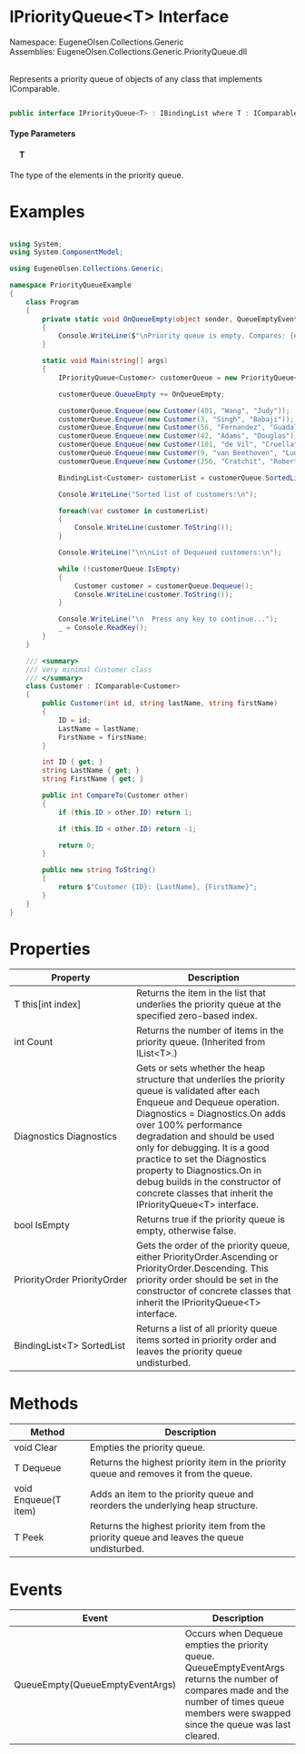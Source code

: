 # IPriorityQueue&lt;T&gt; Interface
Namespace: EugeneOlsen.Collections.Generic<br>
Assemblies: EugeneOlsen.Collections.Generic.PriorityQueue.dll

<br>Represents a priority queue of objects of any class that implements IComparable.


```csharp

public interface IPriorityQueue<T> : IBindingList where T : IComparable<T>

```
#### Type Parameters
#### &emsp; T

The type of the elements in the priority queue.

# Examples

```csharp

using System;
using System.ComponentModel;

using EugeneOlsen.Collections.Generic;

namespace PriorityQueueExample
{
    class Program
    {
        private static void OnQueueEmpty(object sender, QueueEmptyEventArgs e)
        {
            Console.WriteLine($"\nPriority queue is empty. Compares: {e.Compares}, swaps: {e.Swaps}\n");
        }

        static void Main(string[] args)
        {
            IPriorityQueue<Customer> customerQueue = new PriorityQueue<Customer>(PriorityOrder.Ascending);

            customerQueue.QueueEmpty += OnQueueEmpty;

            customerQueue.Enqueue(new Customer(401, "Wang", "Judy"));
            customerQueue.Enqueue(new Customer(3, "Singh", "Babaji"));
            customerQueue.Enqueue(new Customer(56, "Fernandez", "Guadalupe"));
            customerQueue.Enqueue(new Customer(42, "Adams", "Douglas"));
            customerQueue.Enqueue(new Customer(101, "de Vil", "Cruella"));
            customerQueue.Enqueue(new Customer(9, "van Beethoven", "Ludwig"));
            customerQueue.Enqueue(new Customer(256, "Cratchit", "Robert"));

            BindingList<Customer> customerList = customerQueue.SortedList;

            Console.WriteLine("Sorted list of customers:\n");

            foreach(var customer in customerList)
            {
                Console.WriteLine(customer.ToString());
            }

            Console.WriteLine("\n\nList of Dequeued customers:\n");

            while (!customerQueue.IsEmpty)
            {
                Customer customer = customerQueue.Dequeue();
                Console.WriteLine(customer.ToString());
            }

            Console.WriteLine("\n  Press any key to continue...");
            _ = Console.ReadKey();
        }
    }

    /// <summary>
    /// Very minimal Customer class
    /// </summary>
    class Customer : IComparable<Customer>
    {
        public Customer(int id, string lastName, string firstName)
        {
            ID = id;
            LastName = lastName;
            FirstName = firstName;
        }

        int ID { get; }
        string LastName { get; }
        string FirstName { get; }

        public int CompareTo(Customer other)
        {
            if (this.ID > other.ID) return 1;

            if (this.ID < other.ID) return -1;

            return 0;
        }

        public new string ToString()
        {
            return $"Customer {ID}: {LastName}, {FirstName}";
        }
    }
}
```

# Properties

Property | Description
---|---
T this[int index] | Returns the item in the list that underlies the priority queue at the specified zero-based index.
int Count | Returns the number of items in the priority queue.  (Inherited from IList&lt;T&gt;.)
Diagnostics Diagnostics | Gets or sets whether the heap structure that underlies the priority queue is validated after each Enqueue and Dequeue operation.  Diagnostics = Diagnostics.On adds over 100% performance degradation and should be used only for debugging.  It is a good practice to set the Diagnostics property to Diagnostics.On in debug builds in the constructor of concrete classes that inherit the IPriorityQueue&lt;T&gt; interface.
bool IsEmpty | Returns true if the priority queue is empty, otherwise false.
PriorityOrder&nbsp;PriorityOrder | Gets the order of the priority queue, either PriorityOrder.Ascending or PriorityOrder.Descending.  This priority order should be set in the constructor of concrete classes that inherit the IPriorityQueue&lt;T&gt; interface.
BindingList&lt;T&gt; SortedList | Returns a list of all priority queue items sorted in priority order and leaves the priority queue undisturbed.


# Methods

Method | Description
---|---
void Clear | Empties the priority queue.
T Dequeue | Returns the highest priority item in the priority queue and removes it from the queue.
void Enqueue(T item) | Adds an item to the priority queue and reorders the underlying heap structure.
T Peek | Returns the highest priority item from the priority queue and leaves the queue undisturbed.


# Events

Event | Description
---|---
QueueEmpty(QueueEmptyEventArgs) | Occurs when Dequeue empties the priority queue. QueueEmptyEventArgs returns the number of compares made and the number of times queue members were swapped since the queue was last cleared.
